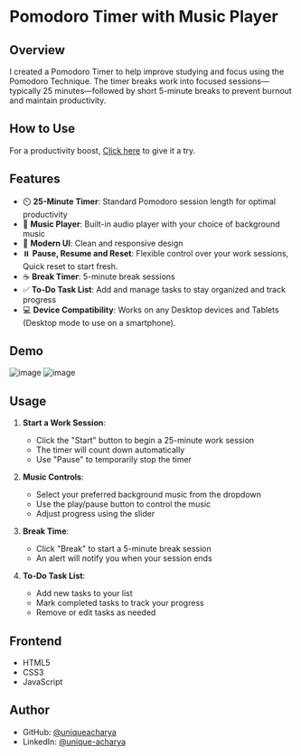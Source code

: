 # Pomodoro Timer with Music Player

## Overview
I created a Pomodoro Timer to help improve studying and focus using the Pomodoro Technique. The timer breaks work into focused sessions—typically 25 minutes—followed by short 5-minute breaks to prevent burnout and maintain productivity.

## How to Use
For a productivity boost, [Click here](https://uniqueacharya.github.io/pomodoro/) to give it a try.
 
## Features
- ⏲️ **25-Minute Timer**: Standard Pomodoro session length for optimal productivity
- 🎵 **Music Player**: Built-in audio player with your choice of background music
- 🎨 **Modern UI**: Clean and responsive design
- ⏸️ **Pause, Resume and Reset**: Flexible control over your work sessions, Quick reset to start fresh.
- ☕ **Break Timer**: 5-minute break sessions
- ✅ **To-Do Task List**: Add and manage tasks to stay organized and track progress
- 💻 **Device Compatibility**: Works on any Desktop devices and Tablets (Desktop mode to use on a smartphone).

## Demo
![image](https://github.com/user-attachments/assets/3fa3cba4-51b4-4c97-adba-182760d2cc42)
![image](https://github.com/user-attachments/assets/1bdf08c1-7566-40a6-94c4-51c67de5ef7a)

## Usage
1. **Start a Work Session**:
   - Click the "Start" button to begin a 25-minute work session
   - The timer will count down automatically
   - Use "Pause" to temporarily stop the timer

2. **Music Controls**:
   - Select your preferred background music from the dropdown
   - Use the play/pause button to control the music
   - Adjust progress using the slider

3. **Break Time**:
   - Click "Break" to start a 5-minute break session
   - An alert will notify you when your session ends

4. **To-Do Task List**:
   - Add new tasks to your list
   - Mark completed tasks to track your progress
   - Remove or edit tasks as needed

## Frontend
  - HTML5
  - CSS3
  - JavaScript

## Author
- GitHub: [@uniqueacharya](https://github.com/uniqueacharya)
- LinkedIn: [@unique-acharya](https://linkedin.com/in/unique-acharya)
